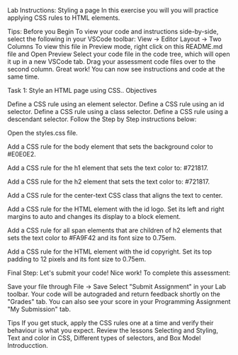 Lab Instructions: Styling a page
In this exercise you will you will practice applying CSS rules to HTML elements.


Tips: Before you Begin
To view your code and instructions side-by-side, select the following in your VSCode toolbar:
View -> Editor Layout -> Two Columns
To view this file in Preview mode, right click on this README.md file and Open Preview
Select your code file in the code tree, which will open it up in a new VSCode tab.
Drag your assessment code files over to the second column.
Great work! You can now see instructions and code at the same time.


Task 1: Style an HTML page using CSS..
Objectives

Define a CSS rule using an element selector.
Define a CSS rule using an id selector.
Define a CSS rule using a class selector.
Define a CSS rule using a descendant selector.
Follow the Step by Step instructions below:

Open the styles.css file.

Add a CSS rule for the body element that sets the background color to #E0E0E2.

Add a CSS rule for the h1 element that sets the text color to: #721817.

Add a CSS rule for the h2 element that sets the text color to: #721817.

Add a CSS rule for the center-text CSS class that aligns the text to center.

Add a CSS rule for the HTML element with the id logo. Set its left and right margins to auto and changes its display to a block element.

Add a CSS rule for all span elements that are children of h2 elements that sets the text color to #FA9F42 and its font size to 0.75em.

Add a CSS rule for the HTML element with the id copyright. Set its top padding to 12 pixels and its font size to 0.75em.


Final Step: Let's submit your code!
Nice work! To complete this assessment:

Save your file through File -> Save
Select "Submit Assignment" in your Lab toolbar.
Your code will be autograded and return feedback shortly on the "Grades" tab.
You can also see your score in your Programming Assignment "My Submission" tab.


Tips
If you get stuck, apply the CSS rules one at a time and verify their behaviour is what you expect.
Review the lessons Selecting and Styling, Text and color in CSS, Different types of selectors, and Box Model Introducction.